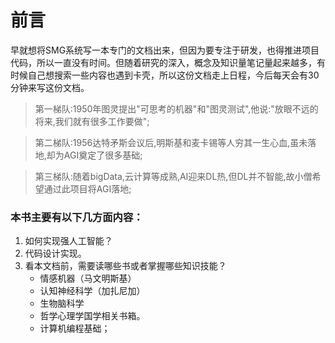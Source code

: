 # 前言

早就想将SMG系统写一本专门的文档出来，但因为要专注于研发，也得推进项目代码，所以一直没有时间。但随着研究的深入，概念及知识量笔记量起来越多，有时候自己想搜索一些内容也遇到卡壳，所以这份文档走上日程，今后每天会有30分钟来写这份文档。

> 第一梯队:1950年图灵提出"可思考的机器"和"图灵测试",他说:"放眼不远的将来,我们就有很多工作要做";  

> 第二梯队:1956达特矛斯会议后,明斯基和麦卡锡等人穷其一生心血,虽未落地,却为AGI奠定了很多基础;  

> 第三梯队:随着bigData,云计算等成熟,AI迎来DL热,但DL并不智能,故小僧希望通过此项目将AGI落地;  

### 本书主要有以下几方面内容：

1. 如何实现强人工智能？
2. 代码设计实现。
3. 看本文档前，需要读哪些书或者掌握哪些知识技能？
   * 情感机器（马文明斯基）
   * 认知神经科学（加扎尼加）
   * 生物脑科学
   * 哲学心理学国学相关书箱。
   * 计算机编程基础；




